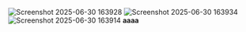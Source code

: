 ![Screenshot 2025-06-30 163928](https://github.com/user-attachments/assets/6b279bc3-f452-4a8c-9678-875295f5b773)
![Screenshot 2025-06-30 163934](https://github.com/user-attachments/assets/de5767c5-19c4-4460-9814-163a04ed60ce)
![Screenshot 2025-06-30 163914](https://github.com/user-attachments/assets/3cbbb4f3-7d42-48d2-9fe7-64c7ba4bc589)
**aaaa**
